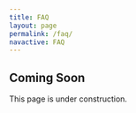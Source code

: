 ```yaml
---
title: FAQ
layout: page
permalink: /faq/
navactive: FAQ
---
```


Coming Soon
-----------

This page is under construction.
